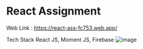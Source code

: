 # React Assignment 

Web Link : https://react-ass-fc753.web.app/

Tech Stack
React JS, Moment JS, Firebase
![image](https://user-images.githubusercontent.com/52598179/148358738-b4cbcc2c-ba3a-4dd5-a019-9b090dbfe8e6.png)


